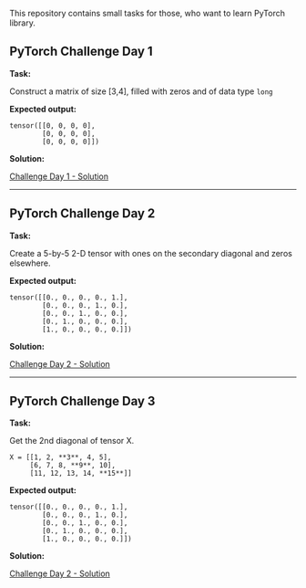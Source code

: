 This repository contains small tasks for those, who want to learn PyTorch library. 

## PyTorch Challenge Day 1 

**Task:**

Construct a matrix of size [3,4], filled with zeros and of data type `long`

**Expected output:**

    tensor([[0, 0, 0, 0],
            [0, 0, 0, 0],
            [0, 0, 0, 0]])

**Solution:**

[Challenge Day 1 - Solution](https://github.com/MariiaDen/Pytorch-Challenges/blob/master/Challenge%20Day%201%20-%20Solution.py)

***
## PyTorch Challenge Day 2

**Task:**

Create a 5-by-5 2-D tensor with ones on the secondary diagonal and zeros elsewhere.

**Expected output:**
   
    tensor([[0., 0., 0., 0., 1.],
            [0., 0., 0., 1., 0.],
            [0., 0., 1., 0., 0.],
            [0., 1., 0., 0., 0.],
            [1., 0., 0., 0., 0.]])

**Solution:**

[Challenge Day 2 - Solution](https://github.com/MariiaDen/Pytorch-Challenges/blob/master/Challenge%20Day%202%20-%20Solution.py)

***
## PyTorch Challenge Day 3

**Task:**

Get the 2nd diagonal of tensor X.

    X = [[1, 2, **3**, 4, 5],
         [6, 7, 8, **9**, 10],
         [11, 12, 13, 14, **15**]]

**Expected output:**
   
    tensor([[0., 0., 0., 0., 1.],
            [0., 0., 0., 1., 0.],
            [0., 0., 1., 0., 0.],
            [0., 1., 0., 0., 0.],
            [1., 0., 0., 0., 0.]])

**Solution:**

[Challenge Day 2 - Solution](https://github.com/MariiaDen/Pytorch-Challenges/blob/master/Challenge%20Day%202%20-%20Solution.py)
